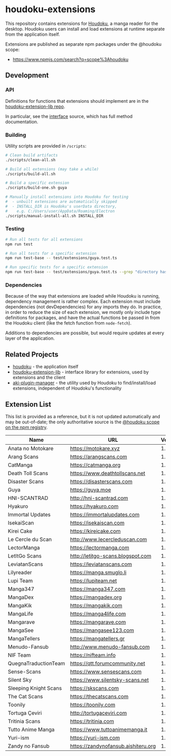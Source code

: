 # houdoku-extensions

This repository contains extensions for
[Houdoku](https://github.com/xgi/houdoku), a manga reader for the
desktop. Houdoku users can install and load extensions at runtime separate
from the application itself.

Extensions are published as separate npm packages under the @houdoku scope:

- <https://www.npmjs.com/search?q=scope%3Ahoudoku>

## Development

### API

Definitions for functions that extensions should implement are in the
[houdoku-extension-lib repo](https://github.com/xgi/houdoku-extension-lib).

In particular, see the
[interface](https://github.com/xgi/houdoku-extension-lib/blob/master/src/interface.ts)
source, which has full method documentation.

### Building

Utility scripts are provided in `/scripts`:

```bash
# Clean build artifacts
./scripts/clean-all.sh

# Build all extensions (may take a while)
./scripts/build-all.sh

# Build a specific extension
./scripts/build-one.sh guya

# Manually install extensions into Houdoku for testing
#  - unbuilt extensions are automatically skipped
#  - INSTALL_DIR is Houdoku's userData directory,
#    e.g. C:/Users/user/AppData/Roaming/Electron
./scripts/manual-install-all.sh INSTALL_DIR
```

### Testing

```bash
# Run all tests for all extensions
npm run test

# Run all tests for a specific extension
npm run test-base -- test/extensions/guya.test.ts

# Run specific tests for a specific extension
npm run test-base -- test/extensions/guya.test.ts --grep "directory has"
```

### Dependencies

Because of the way that extensions are loaded while Houdoku is running,
dependency management is rather complex. Each extension must include dependencies (not devDependencies) for any imports they do. In practice,
in order to reduce the size of each extension, we mostly only include type
definitions for packages, and have the actual functions be passed in from
the Houdoku client (like the fetch function from `node-fetch`).

Additions to dependencies are possible, but would require updates at every
layer of the application.

## Related Projects

- [houdoku](https://github.com/xgi/houdoku) - the application itself
- [houdoku-extension-lib](https://github.com/xgi/houdoku-extension-lib) -
  interface library for extensions, used by extensions and the client
- [aki-plugin-manager](https://github.com/xgi/aki-plugin-manager) - the
  utility used by Houdoku to find/install/load extensions, independent of
  Houdoku's functionality

## Extension List

This list is provided as a reference, but it is not updated automatically
and may be out-of-date; the only authoritative source is the
[@houdoku scope on the npm registry](https://www.npmjs.com/search?q=scope%3Ahoudoku).

| Name                  | URL                                   | Version | Language   |
| --------------------- | ------------------------------------- | ------- | ---------- |
| Anata no Motokare     | <https://motokare.xyz>                | 1.0.0   | ENGLISH    |
| Arang Scans           | <https://arangscans.com>              | 1.2.0   | ENGLISH    |
| CatManga              | <https://catmanga.org>                | 1.2.0   | ENGLISH    |
| Death Toll Scans      | <https://www.deathtollscans.net>      | 1.1.0   | ENGLISH    |
| Disaster Scans        | <https://disasterscans.com>           | 1.2.0   | ENGLISH    |
| Guya                  | <https://guya.moe>                    | 1.2.0   | ENGLISH    |
| HNI-SCANTRAD          | <http://hni-scantrad.com>             | 1.0.0   | FRENCH     |
| Hyakuro               | <https://hyakuro.com>                 | 1.0.0   | ENGLISH    |
| Immortal Updates      | <https://immortalupdates.com>         | 1.2.0   | ENGLISH    |
| IsekaiScan            | <https://isekaiscan.com>              | 1.2.0   | ENGLISH    |
| Kirei Cake            | <https://kireicake.com>               | 1.1.0   | ENGLISH    |
| Le Cercle du Scan     | <http://www.lecercleduscan.com>       | 1.0.0   | FRENCH     |
| LectorManga           | <https://lectormanga.com>             | 1.1.1   | SPANISH_ES |
| LetItGo Scans         | <http://letitgo-scans.blogspot.com>   | 1.0.0   | ENGLISH    |
| LeviatanScans         | <https://leviatanscans.com>           | 1.2.0   | ENGLISH    |
| Lilyreader            | <https://manga.smuglo.li>             | 1.1.0   | ENGLISH    |
| Lupi Team             | <https://lupiteam.net>                | 1.0.0   | ITALIAN    |
| Manga347              | <https://manga347.com>                | 1.2.0   | ENGLISH    |
| MangaDex              | <https://mangadex.org>                | 1.2.1   | MULTI      |
| MangaKik              | <https://mangakik.com>                | 1.2.0   | ENGLISH    |
| MangaLife             | <https://manga4life.com>              | 1.1.0   | ENGLISH    |
| Mangarave             | <https://mangarave.com>               | 1.2.0   | ENGLISH    |
| MangaSee              | <https://mangasee123.com>             | 1.1.0   | ENGLISH    |
| MangaTellers          | <https://mangatellers.gr>             | 1.1.0   | ENGLISH    |
| Menudo-Fansub         | <http://www.menudo-fansub.com>        | 1.0.0   | SPANISH_ES |
| NIF Team              | <https://nifteam.info>                | 1.0.0   | ITALIAN    |
| QuegnaTraductionTeam  | <https://qtt.forumcommunity.net>      | 1.0.0   | ITALIAN    |
| Sense-Scans           | <https://www.sensescans.com>          | 1.1.0   | ENGLISH    |
| Silent Sky            | <https://www.silentsky-scans.net>     | 1.1.0   | ENGLISH    |
| Sleeping Knight Scans | <https://skscans.com>                 | 1.2.0   | ENGLISH    |
| The Cat Scans         | <https://thecatscans.com>             | 1.0.0   | ENGLISH    |
| Toonily               | <https://toonily.com>                 | 1.2.0   | ENGLISH    |
| Tortuga Çeviri        | <http://tortugaceviri.com>            | 1.0.0   | TURKISH    |
| Tritinia Scans        | <https://tritinia.com>                | 1.2.0   | ENGLISH    |
| Tutto Anime Manga     | <https://www.tuttoanimemanga.it>      | 1.0.0   | ITALIAN    |
| Yuri-ism              | <https://yuri-ism.com>                | 1.0.0   | ENGLISH    |
| Zandy no Fansub       | <https://zandynofansub.aishiteru.org> | 1.0.0   | ENGLISH    |
